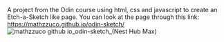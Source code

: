 A project from the Odin course using html, css and javascript to create an Etch-a-Sketch like page.
You can look at the page through this link: https://mathzzuco.github.io/odin-sketch/
![mathzzuco github io_odin-sketch_(Nest Hub Max)](https://github.com/Mathzzuco/odin-sketch/assets/124639555/901b166b-5450-4fc2-b392-67fe38ae10e4)
